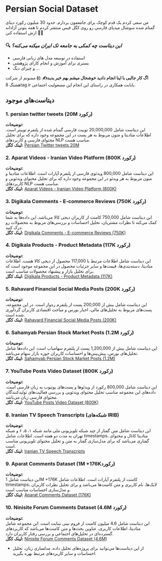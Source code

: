 # Persian Social Dataset 

من سعی کردم یک قدم کوچک برای جامعمون بردارم. حدود 30 میلیون رکورد دیتای گمنام شده سوشال میدیای فارسی رو روی کگل فیس منتشر کردم تا همه بتونن آزادانه ازش استفاده کنن.🎉🎉

### 🔍 *این دیتاست چه کمکی به جامعه تک ایران میکنه می‌کنه؟*
- استفاده در توسعه مدل های زبانی فارسی
- بستری برای آموزش و انجام کارای پژوهشی
- و چیزای دیگ ...

 **اگ کار جالبی با اینا انجام دادید خوشحال میشم بهم خبر بدید✍️ :))**
ممنونم از شرکت هشتگ 8tag.ir بابابت همکاری در راستای این انجام این مسعولیت اجتماعی.



## دیتاست‌های موجود

### 1. persian twitter tweets (20M رکورد)
**توضیحات:**  
این دیتاست شامل 20,000,000 توییت فارسی گمنام شده از پلتفرم توییتر است. اطلاعات متادیتا و متون مربوط به هر پست در این مجموعه وجود داره که برای تحلیل محتوای فارسی و کاربردهای NLP مناسب هست.  
**لینک کگل:** [Persian Twitter tweets 20M](https://www.kaggle.com/datasets/mohammadaminorojloo/persian-twitter-tweets-20m)

### 2. Aparat Videos - Iranian Video Platform (800K رکورد)
**توضیحات:**  
این دیتاست شامل 800,000 ویدئوی فارسی از پلتفرم آپارات است. اطلاعات متادیتا و متون مربوط به هر ویدئو در این مجموعه وجود داره که برای تحلیل محتوای ویدئویی و کاربردهای NLP مناسب هست.  
**لینک کگل:** [Aparat Videos - Iranian Video Platform (800K)](https://www.kaggle.com/datasets/mohammadaminorojloo/aparat-videos-iranian-video-platform800k)

### 3. Digikala Comments - E-commerce Reviews (750K رکورد)
**توضیحات:**  
این دیتاست شامل 750,000 کامنت از کاربران دیجی کالا می‌باشد. این داده‌ها به شما کمک می‌کنه تا نظرات مشتریان، تحلیل احساسات و بررسی‌های مربوط به محصولات رو درک کنید.  
**لینک کگل:** [Digikala Comments - E-commerce Reviews (750K)](https://www.kaggle.com/datasets/mohammadaminorojloo/digikala-comments-e-commerce-review750k)

### 4. Digikala Products - Product Metadata (117K رکورد)
**توضیحات:**  
این دیتاست شامل اطلاعات مرتبط با 117,000 محصول از دیجی کالا هست. اطلاعات متادیتا، دسته‌بندی‌ها، قیمت‌ها و سایر جزئیات محصول در این مجموعه موجود است که برای تحلیل بازار و پیشنهاد محصولات مناسب است.  
**لینک کگل:** [Digikala Products - Product Metadata (117K)](https://www.kaggle.com/datasets/mohammadaminorojloo/digikala-products-product-metadata-117k)

### 5. Rahavard Financial Social Media Posts (200K رکورد)
**توضیحات:**  
این دیتاست شامل بیش از 200,000 پست از پلتفرم ره‌وار است. در این مجموعه، پست‌های مربوط به تحلیل‌های مالی، اخبار بورس و مباحث اقتصادی کاربران گردآوری شده است.  
**لینک کگل:** [Rahavard Financial Social Media Posts (200K)](https://www.kaggle.com/datasets/mohammadaminorojloo/rahavard-financial-social-media-200k-posts)

### 6. Sahamyab Persian Stock Market Posts (1.2M رکورد)
**توضیحات:**  
این دیتاست شامل بیش از 1,200,000 پست از پلتفرم سهامیاب است. این داده‌ها شامل تحلیل‌های بورس، پیش‌بینی‌ها و احساسات کاربران حوزه بازار سهام می‌باشد.  
**لینک کگل:** [Sahamyab Persian Stock Market Posts (1.2M)](https://www.kaggle.com/datasets/mohammadaminorojloo/sahamyab-persian-stock-market-1-2m-posts)

### 7. YouTube Posts Video Dataset (800K رکورد)
**توضیحات:**  
این دیتاست شامل 800,000 رکورد از ویدئوها و پست‌های یوتیوب به زبان فارسی است. داده‌های این مجموعه مناسب تحلیل محتوای ویدئویی و بررسی فعالیت‌های تولیدکنندگان محتوای فارسی زبان می‌باشد.  
**لینک کگل:** [YouTube Posts Video Dataset (800K)](https://www.kaggle.com/datasets/mohammadaminorojloo/youtube-posts-video-dataset-800k-records)

### 8. Iranian TV Speech Transcripts (شبکه‌های IRIB)
**توضیحات:**  
این دیتاست شامل متن گفتار از چند شبکه تلویزیونی ملی مانند شبکه ۱، ۵، ۶ و شبکه تهران به مدت دو هفته است. اطلاعات شامل timestamps، متادیتا کانال و محتوای گفتاری می‌باشد که برای مدل‌سازی گفتار به متن و تحلیل محتوای تلویزیونی مناسب است.  
**لینک کگل:** [Iranian TV Speech Transcripts](https://www.kaggle.com/datasets/mohammadaminorojloo/iranian-tv-speech-transcripts-irib-channels)

### 9. Aparat Comments Dataset (1M +176Kرکورد)
**توضیحات:**  
این دیتاست شامل 1M +176K کامنت از پلتفرم آپارات است. اطلاعات شامل timestamps، لایک‌ها، نام کاربری و متن کامنت‌ها می‌باشد و برای تحلیل نظرات کاربران و مدل‌سازی احساسات مناسب است.  
**لینک کگل:** [Aparat Comments Dataset (176K)](https://www.kaggle.com/datasets/mohammadaminorojloo/aparat-comments-iranian-video-platform-176k)

### 10. Ninisite Forum Comments Dataset (4.6M رکورد)
**توضیحات:**  
این دیتاست شامل 4.6 میلیون کامنت از فروم نینی سایت است. این مجموعه شامل متادیتا، اطلاعات کاربری، عناوین بحث‌ها و متن کامنت‌ها می‌باشد که کاربردهای گسترده‌ای در تحلیل‌های اجتماعی و بررسی رفتار کاربران دارد.  
**لینک کگل:** [Ninisite Forum Comments Dataset (4.6M)](https://www.kaggle.com/datasets/mohammadaminorojloo/ninisite-forum-comments-dataset-4-6m-records)

- از این دیتاست‌ها می‌توانید برای پروژه‌های تحلیل داده، مدلسازی زبان، تحلیل احساسات و سایر کاربردهای مرتبط بهره بگیرید.




